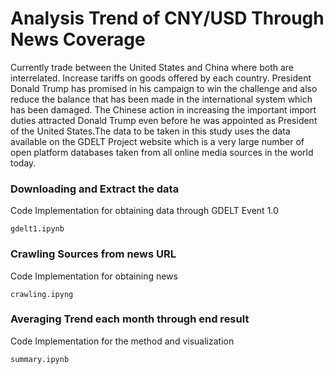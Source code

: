 # Analysis Trend of CNY/USD Through News Coverage 

Currently trade between the United States and China where both are interrelated. Increase tariffs on goods offered by each country. President Donald Trump has promised in his campaign to win the challenge and also reduce the balance that has been made in the international system which has been damaged. The Chinese action in increasing the important import duties attracted Donald Trump even before he was appointed as President of the United States.The data to be taken in this study uses the data available on the GDELT Project website which is a very large number of open platform databases taken from all online media sources in the world today.

### Downloading and Extract the data 

Code Implementation for obtaining data through GDELT Event 1.0
```
gdelt1.ipynb
```

### Crawling Sources from news URL

Code Implementation for obtaining news 

```
crawling.ipyng
```

### Averaging Trend each month through end result

Code Implementation for the method and visualization

```
summary.ipynb
```
